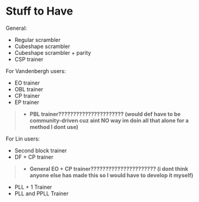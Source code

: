 # Stuff to Have

General:
- Regular scrambler
- Cubeshape scrambler
- Cubeshape scrambler + parity
- CSP trainer

For Vandenbergh users:
- EO trainer
- OBL trainer
- CP trainer
- EP trainer
> - **PBL trainer?????????????????????? (would def have to be community-driven cuz aint NO way im doin all that alone for a method I dont use)**

For Lin users:
- Second block trainer
- DF + CP trainer
> - **General EO + CP trainer?????????????????????? (i dont think anyone else has made this so I would have to develop it myself)**
- PLL + 1 Trainer
- PLL and PPLL Trainer